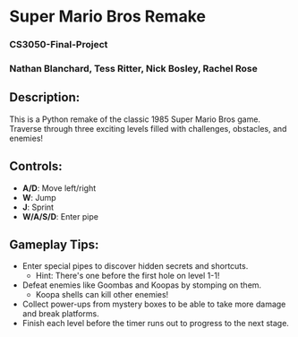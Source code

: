 # Super Mario Bros Remake
### CS3050-Final-Project
### Nathan Blanchard, Tess Ritter, Nick Bosley, Rachel Rose

## Description:
This is a Python remake of the classic 1985 Super Mario Bros game. Traverse through three exciting levels filled with challenges, obstacles, and enemies!

## Controls:
- **A/D**: Move left/right
- **W**: Jump
- **J**: Sprint
- **W/A/S/D**: Enter pipe

## Gameplay Tips:
- Enter special pipes to discover hidden secrets and shortcuts.
  - Hint: There's one before the first hole on level 1-1!
- Defeat enemies like Goombas and Koopas by stomping on them.
  - Koopa shells can kill other enemies!
- Collect power-ups from mystery boxes to be able to take more damage and break platforms.
- Finish each level before the timer runs out to progress to the next stage.